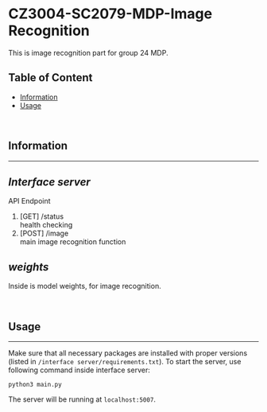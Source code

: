 # CZ3004-SC2079-MDP-Image Recognition

This is image recognition part for group 24 MDP.

## Table of Content

- [Information](#information)
- [Usage](#usage)

<br>

## Information
---

## *Interface server*

API Endpoint
<ol>
  <li>
    [GET] /status <br>
    health checking
  </li>
  <li>
    [POST] /image <br>
    main image recognition function
  </li>

</ol>

## *weights*

Inside is model weights, for image recognition.

<br>

## Usage
---

Make sure that all necessary packages are installed with proper versions (listed in `/interface server/requirements.txt`). To start the server, use following command inside interface server:
```
python3 main.py
```
The server will be running at `localhost:5007`.

